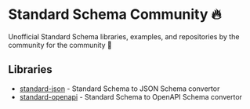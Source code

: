 # Standard Schema Community 🔥

Unofficial Standard Schema libraries, examples, and repositories by the community for the community 🧡

## Libraries

- [standard-json](https://github.com/standard-community/standard-json) - Standard Schema to JSON Schema convertor
- [standard-openapi](https://github.com/standard-community/standard-openapi) - Standard Schema to OpenAPI Schema convertor
